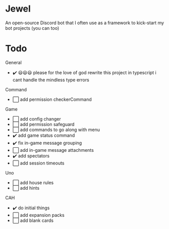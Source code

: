 # Jewel
An open-source Discord bot that I often use as a framework to kick-start my bot projects (you can too)

# Todo
General
- ✔️ 😃😃😃 please for the love of god rewrite this project in typescript i cant handle the mindless type errors

Command
- ⬜ add permission checkerCommand

Game
- ⬜ add config changer
- ⬜ add permission safeguard
- ⬜ add commands to go along with menu
- ✔️ add game status command
- ✔️ fix in-game message grouping
- ⬜ add in-game message attachments
- ✔️ add spectators
- ⬜ add session timeouts

Uno
- ⬜ add house rules
- ⬜ add hints

CAH
- ✔️ do initial things
- ⬜ add expansion packs
- ⬜ add blank cards

